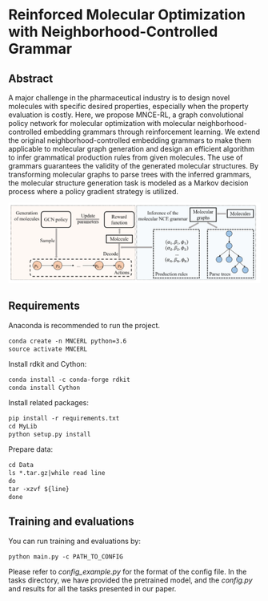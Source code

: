 # Reinforced Molecular Optimization with Neighborhood-Controlled Grammar

## Abstract

A major challenge in the pharmaceutical industry is to design novel molecules with specific desired properties, especially when the property evaluation is costly. Here, we propose MNCE-RL, a graph convolutional policy network for molecular optimization with molecular neighborhood-controlled embedding grammars through reinforcement learning. We extend the original neighborhood-controlled embedding grammars to make them applicable to molecular graph generation and design an efficient algorithm to infer grammatical production rules from given molecules. The use of grammars guarantees the validity of the generated molecular structures. By transforming molecular graphs to parse trees with the inferred grammars, the molecular structure generation task is modeled as a Markov decision process where a policy gradient strategy is utilized. 

![Illustration of Our Framework.](./Image/framework.png)

## Requirements

Anaconda is recommended to run the project.
~~~
conda create -n MNCERL python=3.6 
source activate MNCERL
~~~

Install rdkit and Cython:
~~~
conda install -c conda-forge rdkit
conda install Cython
~~~

Install related packages:
~~~
pip install -r requirements.txt
cd MyLib
python setup.py install
~~~
Prepare data:
~~~
cd Data
ls *.tar.gz|while read line
do
tar -xzvf ${line}
done
~~~

## Training and evaluations

You can run training and evaluations by:
~~~
python main.py -c PATH_TO_CONFIG
~~~
Please refer to *config_example.py* for the format of the config file. In the tasks directory, we have provided the pretrained model, and the *config.py* and results for all the tasks presented in our paper.

